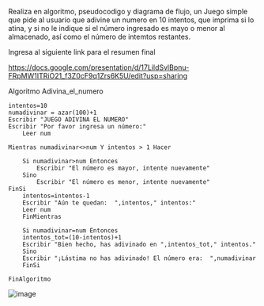 Realiza en algoritmo, pseudocodigo y diagrama de flujo, un Juego simple que pide al usuario que adivine un numero en 10 intentos, que imprima si lo atina, y si no le indique si el número ingresado es mayo o menor al almacenado, así como el número de intemtos restantes.


Ingresa al siguiente link para el resumen final

https://docs.google.com/presentation/d/17LildSvlBpnu-FRpMW1ITRiO21_f3Z0cF9q1Zrs6K5U/edit?usp=sharing

Algoritmo Adivina_el_numero

	intentos=10
	numadivinar = azar(100)+1
   	Escribir "JUEGO ADIVINA EL NUMERO" 
	Escribir "Por favor ingresa un número:"
    	Leer num
	
	Mientras numadivinar<>num Y intentos > 1 Hacer
		
        Si numadivinar>num Entonces
            Escribir "El número es mayor, intente nuevamente"
        Sino 
            Escribir "El número es menor, intente nuevamente"
   	FinSi
        intentos=intentos-1
        Escribir "Aún te quedan:  ",intentos," intentos:"
        Leer num
    	FinMientras
    
    	Si numadivinar=num Entonces
		intentos_tot=(10-intentos)+1
        Escribir "Bien hecho, has adivinado en ",intentos_tot," intentos."
    	Sino
        Escribir "¡Lástima no has adivinado! El número era:  ",numadivinar
    	FinSi
    
	FinAlgoritmo
	
	
![image](https://user-images.githubusercontent.com/102439544/161402988-6e8e2d59-96bb-4707-afd7-4ad7aba60658.png)




